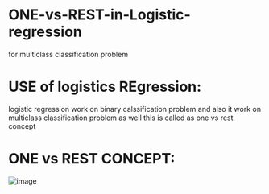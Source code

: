 # ONE-vs-REST-in-Logistic-regression
for multiclass classification problem



# USE of logistics REgression:
logistic regression work on binary calssification problem and also it work on multiclass classification problem as well this is called as one vs rest concept 


# ONE vs REST CONCEPT: 


![image](https://user-images.githubusercontent.com/83450364/120438632-3ddc5b80-c39f-11eb-9790-d2f4a95cbebe.png)



